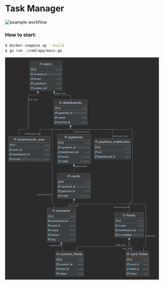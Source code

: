 # Task Manager

![example workflow](https://github.com/ignavan39/ucrm-go/actions/workflows/build.yml/badge.svg)

### How to start:

```bash
$ docker-compose up --build
$ go run ./cmd/app/main.go
```

![scheme](./.assets/scheme.png)